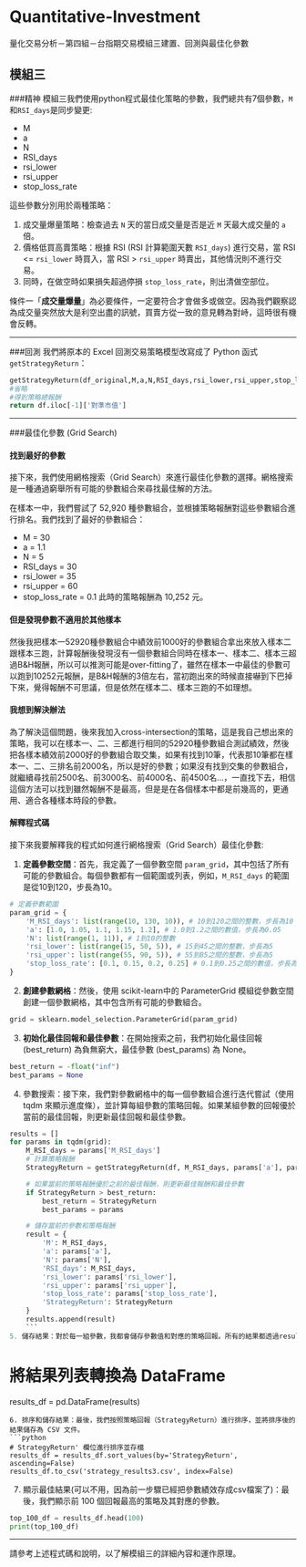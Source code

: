 # Quantitative-Investment
量化交易分析－第四組－台指期交易模組三建置、回測與最佳化參數

## 模組三

###精神
模組三我們使用python程式最佳化策略的參數，我們總共有7個參數，`M`和`RSI_days`是同步變更:

- M
- a
- N
- RSI_days
- rsi_lower
- rsi_upper
- stop_loss_rate

這些參數分別用於兩種策略：

1. 成交量爆量策略：檢查過去 `N` 天的當日成交量是否是近 `M` 天最大成交量的 `a` 倍。
2. 價格低買高賣策略：根據 RSI (RSI 計算範圍天數 `RSI_days`) 進行交易，當 RSI <= `rsi_lower` 時買入，當 RSI > `rsi_upper` 時賣出，其他情況則不進行交易。
3. 同時，在做空時如果損失超過停損 `stop_loss_rate`，則出清做空部位。

條件一「**成交量爆量**」為必要條件，一定要符合才會做多或做空。因為我們觀察認為成交量突然放大是利空出盡的訊號，買賣方從一致的意見轉為對峙，這時很有機會反轉。

------------

###回測
我們將原本的 Excel 回測交易策略模型改寫成了 Python 函式 `getStrategyReturn`：

```python
getStrategyReturn(df_original,M,a,N,RSI_days,rsi_lower,rsi_upper,stop_loss_rate)
#省略
#得到策略總報酬
return df.iloc[-1]['對準市值']
```

------------

###最佳化參數 (Grid Search)
#### 找到最好的參數
接下來，我們使用網格搜索（Grid Search）來進行最佳化參數的選擇。網格搜索是一種通過窮舉所有可能的參數組合來尋找最佳解的方法。

在樣本一中，我們嘗試了 52,920 種參數組合，並根據策略報酬對這些參數組合進行排名。我們找到了最好的參數組合：
- M = 30
- a = 1.1
- N = 5
- RSI_days = 30
- rsi_lower = 35
- rsi_upper = 60
- stop_loss_rate = 0.1
此時的策略報酬為 10,252 元。

#### 但是發現參數不適用於其他樣本
然後我把樣本一52920種參數組合中績效前1000好的參數組合拿出來放入樣本二跟樣本三跑，計算報酬後發現沒有一個參數組合同時在樣本一、樣本二、樣本三超過B&H報酬，所以可以推測可能是over-fitting了，雖然在樣本一中最佳的參數可以跑到10252元報酬，是B&H報酬的3倍左右，當初跑出來的時候直接嚇到下巴掉下來，覺得報酬不可思議，但是依然在樣本二、樣本三跑的不如理想。

#### 我想到解決辦法
為了解決這個問題，後來我加入cross-intersection的策略，這是我自己想出來的策略，我可以在樣本一、二、三都進行相同的52920種參數組合測試績效，然後把各樣本績效前2000好的參數組合取交集，如果有找到10筆，代表那10筆都在樣本一、二、三排名前2000名，所以是好的參數；如果沒有找到交集的參數組合，就繼續尋找前2500名、前3000名、前4000名、前4500名...，一直找下去，相信這個方法可以找到雖然報酬不是最高，但是是在各個樣本中都是前幾高的，更通用、適合各種樣本時段的參數。

#### 解釋程式碼
接下來我要解釋我的程式如何進行網格搜索（Grid Search）最佳化參數:

1. **定義參數空間**：首先，我定義了一個參數空間 `param_grid`，其中包括了所有可能的參數組合。每個參數都有一個範圍或列表，例如，`M_RSI_days` 的範圍是從10到120，步長為10。
```python
# 定義參數範圍
param_grid = {
    'M_RSI_days': list(range(10, 130, 10)), # 10到120之間的整數，步長為10
    'a': [1.0, 1.05, 1.1, 1.15, 1.2], # 1.0到1.2之間的數值，步長為0.05
    'N': list(range(1, 11)), # 1到10的整數
    'rsi_lower': list(range(15, 50, 5)), # 15到45之間的整數，步長為5
    'rsi_upper': list(range(55, 90, 5)), # 55到85之間的整數，步長為5
    'stop_loss_rate': [0.1, 0.15, 0.2, 0.25] # 0.1到0.25之間的數值，步長為0.05
}
```
2. **創建參數網格**：然後，使用 scikit-learn中的 ParameterGrid 模組從參數空間創建一個參數網格，其中包含所有可能的參數組合。
```python
grid = sklearn.model_selection.ParameterGrid(param_grid)
```
3. **初始化最佳回報和最佳參數**：在開始搜索之前，我們初始化最佳回報 (best_return) 為負無窮大，最佳參數 (best_params) 為 None。
```python
best_return = -float("inf")
best_params = None
```
4. 參數搜索：接下來，我們對參數網格中的每一個參數組合進行迭代嘗試（使用 tqdm 來顯示進度條），並計算每組參數的策略回報。如果某組參數的回報優於當前的最佳回報，則更新最佳回報和最佳參數。
```python
results = []
for params in tqdm(grid):
    M_RSI_days = params['M_RSI_days']
    # 計算策略報酬
    StrategyReturn = getStrategyReturn(df, M_RSI_days, params['a'], params['N'], M_RSI_days, params['rsi_lower'], params['rsi_upper'], params['stop_loss_rate'])

    # 如果當前的策略報酬優於之前的最佳報酬，則更新最佳報酬和最佳參數
    if StrategyReturn > best_return:
        best_return = StrategyReturn
        best_params = params

    # 儲存當前的參數和策略報酬
    result = {
        'M': M_RSI_days,
        'a': params['a'],
        'N': params['N'],
        'RSI_days': M_RSI_days,
        'rsi_lower': params['rsi_lower'],
        'rsi_upper': params['rsi_upper'],
        'stop_loss_rate': params['stop_loss_rate'],
        'StrategyReturn': StrategyReturn
    }
    results.append(result)
	```
5. 儲存結果：對於每一組參數，我都會儲存參數值和對應的策略回報。所有的結果都透過results.append(result)儲存在 results list中，然後轉換為 DataFrame。
```
# 將結果列表轉換為 DataFrame
results_df = pd.DataFrame(results)
```
6. 排序和儲存結果：最後，我們按照策略回報（StrategyReturn）進行排序，並將排序後的結果儲存為 CSV 文件。
```python
# StrategyReturn' 欄位進行排序並存檔
results_df = results_df.sort_values(by='StrategyReturn', ascending=False)
results_df.to_csv('strategy_results3.csv', index=False)
```
7. 顯示最佳結果(可以不用，因為前一步驟已經把參數績效存成csv檔案了)：最後，我們顯示前 100 個回報最高的策略及其對應的參數。
```python
top_100_df = results_df.head(100)
print(top_100_df)
```

------------
請參考上述程式碼和說明，以了解模組三的詳細內容和運作原理。
